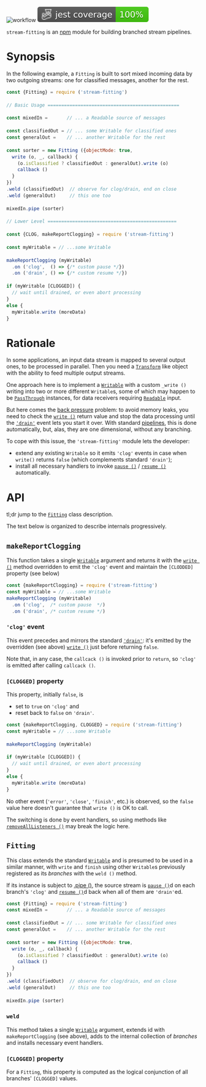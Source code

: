 ![workflow](https://github.com/do-/node-stream-fitting/actions/workflows/main.yml/badge.svg)
![Jest coverage](./badges/coverage-jest%20coverage.svg)

`stream-fitting` is an [npm](https://www.npmjs.com/package/npm) module for building branched stream pipelines.

# Synopsis
In the following example, a `Fitting` is built to sort mixed incoming data by two outgoing streams: one for classified messages, another for the rest.

```js
const {Fitting} = require ('stream-fitting')

// Basic Usage ================================================

const mixedIn =       // ... a Readable source of messages

const classifiedOut = // ... some Writable for classified ones
const generalOut =    // ... another Writable for the rest

const sorter = new Fitting ({objectMode: true,
  write (o, _, callback) {
    (o.isClassified ? classifiedOut : generalOut).write (o)
    callback ()
  }
})
.weld (classifiedOut)  // observe for clog/drain, end on close
.weld (generalOut)     // this one too

mixedIn.pipe (sorter)

// Lower Level ===============================================

const {CLOG, makeReportClogging} = require ('stream-fitting')

const myWritable = // ...some Writable

makeReportClogging (myWritable)
  .on ('clog',  () => {/* custom pause */})
  .on ('drain', () => {/* custom resume */})

if (myWritable [CLOGGED]) {
  // wait until drained, or even abort processing
}
else {
  myWritable.write (moreData)
}

```

# Rationale

In some applications, an input data stream is mapped to several output ones, to be processed in parallel. Then you need a [`Transform`](https://nodejs.org/docs/latest/api/stream.html#class-streamtransform) like object with the ability to feed multiple output streams.

One approach here is to implement a [`Writable`](https://nodejs.org/docs/latest/api/stream.html#writable-streams) with a custom `_write ()` writing into two or more different `Writable`s, some of which may happen to be [`PassThrough`](https://nodejs.org/docs/latest/api/stream.html#class-streampassthrough) instances, for data receivers requiring [`Readable`](https://nodejs.org/docs/latest/api/stream.html#readable-streams) input.

But here comes the [back pressure](https://nodejs.org/en/learn/modules/backpressuring-in-streams) problem: to avoid memory leaks, you need to check the [`write ()`](https://nodejs.org/docs/latest/api/stream.html#writablewritechunk-encoding-callback) return value and stop the data processing until the [`'drain'`](https://nodejs.org/docs/latest/api/stream.html#event-drain) event lets you start it over. With standard [pipelines](https://nodejs.org/docs/latest/api/stream.html#streampipelinesource-transforms-destination-options), this is done automatically, but, alas, they are one dimensional, without any branching.

To cope with this issue, the `'stream-fitting'` module lets the developer:
* extend any existing `Writable` so it emits `'clog'` events in case when `write()` returns `false` (which complements standard `'drain'`);
* install all necessary handlers to invoke [`pause ()`](https://nodejs.org/docs/latest/api/stream.html#readablepause) / [`resume ()`](https://nodejs.org/docs/latest/api/stream.html#readableresume) automatically.

# API
tl;dr jump to the [`Fitting`](#Fitting) class description.

The text below is organized to describe internals progressively.

## `makeReportClogging`

This function takes a single [`Writable`](https://nodejs.org/docs/latest/api/stream.html#writable-streams) argument and returns it with the [`write ()`](https://nodejs.org/docs/latest/api/stream.html#writablewritechunk-encoding-callback) method overridden to emit the `'clog'` event and maintain the `[CLODDED]` property (see below)

```js
const {makeReportClogging} = require ('stream-fitting')
const myWritable = // ...some Writable
makeReportClogging (myWritable)
  .on ('clog',  /* custom pause  */)
  .on ('drain', /* custom resume */)
```
### `'clog'` event
This event precedes and mirrors the standard [`'drain'`](https://nodejs.org/docs/latest/api/stream.html#event-drain): it's emitted by the overridden (see above) [`write ()`](https://nodejs.org/docs/latest/api/stream.html#writablewritechunk-encoding-callback) just before returning `false`. 

Note that, in any case, the `callcack ()` is invoked prior to `return`, so `'clog'` is emitted after calling `callcack ()`.

### `[CLOGGED]` property
This property, initially `false`, is 
* set to `true` on `'clog'` and 
* reset back to `false` on `'drain'`.

```js
const {makeReportClogging, CLOGGED} = require ('stream-fitting')
const myWritable = // ...some Writable

makeReportClogging (myWritable)

if (myWritable [CLOGGED]) {
  // wait until drained, or even abort processing
}
else {
  myWritable.write (moreData)
}
```
No other event (`'error'`, `'close'`, `'finish'`, etc.)  is observed, so the `false` value here doesn't guarantee that `write ()` is OK to call.

The switching is done by event handlers, so using methods like [`removeAllListeners ()`](https://nodejs.org/docs/latest/api/events.html#emitterremovealllistenerseventname) may break the logic here.

## `Fitting`
This class extends the standard [`Writable`](https://nodejs.org/docs/latest/api/stream.html#writable-streams) and is presumed to be used in a similar manner, with `write` and `finish` using other `Writable`s previously registered as its _branches_ with the `weld ()` method.

If its instance is subject to [.pipe ()](https://nodejs.org/docs/latest/api/stream.html#readablepipedestination-options), the source stream is [`pause ()`](https://nodejs.org/docs/latest/api/stream.html#readablepause)d on each branch's `'clog'` and [`resume ()`](https://nodejs.org/docs/latest/api/stream.html#readableresume)d back when all of them are `'drain'`ed.

```js
const {Fitting} = require ('stream-fitting')
const mixedIn =       // ... a Readable source of messages

const classifiedOut = // ... some Writable for classified ones
const generalOut =    // ... another Writable for the rest

const sorter = new Fitting ({objectMode: true,
  write (o, _, callback) {
    (o.isClassified ? classifiedOut : generalOut).write (o)
    callback ()
  }
})
.weld (classifiedOut)  // observe for clog/drain, end on close
.weld (generalOut)     // this one too

mixedIn.pipe (sorter)
```
### `weld`
This method takes a single [`Writable`](https://nodejs.org/docs/latest/api/stream.html#writable-streams) argument, extends id with `makeReportClogging` (see above), adds to the internal collection of _branches_ and installs necessary event handlers.

### `[CLOGGED]` property
For a `Fitting`, this property is computed as the logical conjunction of all branches' `[CLOGGED]` values.
